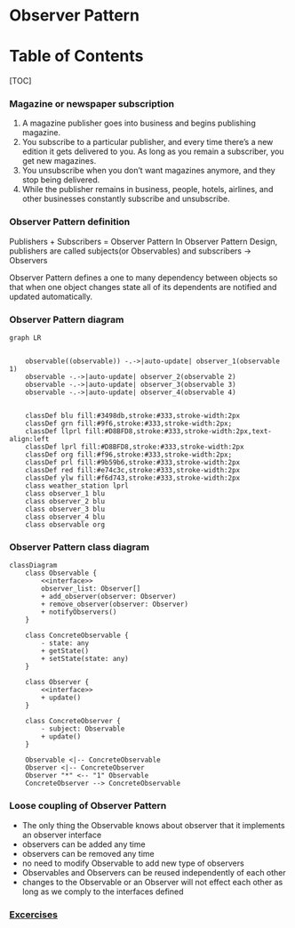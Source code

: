 # Observer Pattern  <!-- omit in toc -->

# Table of Contents <!-- omit in toc -->
[TOC]

### Magazine or newspaper subscription
1. A magazine publisher goes into business and begins publishing magazine.
2. You subscribe to a particular publisher, and every time there’s a new edition it gets delivered to you. As long as you remain a subscriber, you get new magazines.
3. You unsubscribe when you don’t want magazines anymore, and they stop being delivered.
4. While the publisher remains in business, people, hotels, airlines, and other businesses constantly subscribe and unsubscribe.

### Observer Pattern definition
Publishers + Subscribers = Observer Pattern
In Observer Pattern Design, publishers are called subjects(or Observables) and subscribers -> Observers

Observer Pattern defines a one to many dependency between objects so that when one object changes state all of its dependents are notified and updated automatically.

### Observer Pattern diagram

```mermaid
graph LR


    observable((observable)) -.->|auto-update| observer_1(observable 1)
    observable -.->|auto-update| observer_2(observable 2)
    observable -.->|auto-update| observer_3(observable 3)
    observable -.->|auto-update| observer_4(observable 4)


    classDef blu fill:#3498db,stroke:#333,stroke-width:2px
    classDef grn fill:#9f6,stroke:#333,stroke-width:2px;
    classDef llprl fill:#D8BFD8,stroke:#333,stroke-width:2px,text-align:left
    classDef lprl fill:#D8BFD8,stroke:#333,stroke-width:2px
    classDef org fill:#f96,stroke:#333,stroke-width:2px;
    classDef prl fill:#9b59b6,stroke:#333,stroke-width:2px
    classDef red fill:#e74c3c,stroke:#333,stroke-width:2px
    classDef ylw fill:#f6d743,stroke:#333,stroke-width:2px
    class weather_station lprl
    class observer_1 blu
    class observer_2 blu
    class observer_3 blu
    class observer_4 blu
    class observable org
```

### Observer Pattern class diagram

```mermaid
classDiagram
    class Observable {
        <<interface>>
        observer_list: Observer[]
        + add_observer(observer: Observer)
        + remove_observer(observer: Observer)
        + notifyObservers()
    }

    class ConcreteObservable {
        - state: any
        + getState()
        + setState(state: any)
    }

    class Observer {
        <<interface>>
        + update()
    }

    class ConcreteObserver {
        - subject: Observable
        + update()
    }

    Observable <|-- ConcreteObservable
    Observer <|-- ConcreteObserver
    Observer "*" <-- "1" Observable
    ConcreteObserver --> ConcreteObservable
```

### Loose coupling of Observer Pattern
- The only thing the Observable knows about observer that it implements an observer interface
- observers can be added any time
- observers can be removed any time
- no need to modify Observable to add new type of observers
- Observables and Observers can be reused independently of each other
- changes to the Observable or an Observer will not effect each other as long as we comply to the interfaces defined

### [Excercises](./observer_pattern.md)
